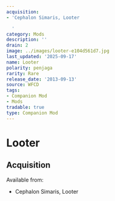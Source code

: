 ```yaml
---
acquisition:
- 'Cephalon Simaris, Looter

  '
category: Mods
description: ''
drain: 2
image: ../images/looter-e104d561d7.jpg
last_updated: '2025-09-17'
name: Looter
polarity: penjaga
rarity: Rare
release_date: '2013-09-13'
source: WFCD
tags:
- Companion Mod
- Mods
tradable: true
type: Companion Mod
---
```


# Looter

## Acquisition

Available from:
- Cephalon Simaris, Looter


